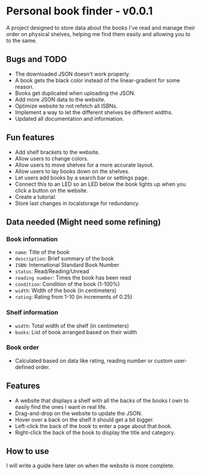 # Personal book finder - v0.0.1

A project designed to store data about the books I've read and manage their order on physical shelves, helping me find them easily and allowing you to to the same.

## Bugs and TODO

- The downloaded JSON doesn't work properly.
- A book gets the black color instead of the linear-gradient for some reason.
- Books get duplicated when uploading the JSON.
- Add more JSON data to the website.
- Optimize website to not refetch all ISBNs.
- Implement a way to let the different shelves be different widths.
- Updated all documentation and information.

## Fun features

- Add shelf brackets to the website.
- Allow users to change colors.
- Allow users to move shelves for a more accurate layout.
- Allow users to lay books down on the shelves.
- Let users add books by a search bar or settings page.
- Connect this to an LED so an LED below the book lights up when you click a button on the website.
- Create a tutorial.
- Store last changes in localstorage for redundancy.

## Data needed (Might need some refining)

### Book information

- `name`: Title of the book
- `description`: Brief summary of the book
- `ISBN`: International Standard Book Number
- `status`: Read/Reading/Unread
- `reading number`: Times the book has been read
- `condition`: Condition of the book (1-100%)
- `width`: Width of the book (in centimeters)
- `rating`: Rating from 1-10 (in increments of 0.25)

### Shelf information

- `width`: Total width of the shelf (in centimeters)
- `books`: List of book arranged based on their width

### Book order

- Calculated based on data like rating, reading number or custom user-defined order.

## Features

- A website that displays a shelf with all the backs of the books I own to easily find the ones I want in real life.
- Drag-and-drop on the website to update the JSON.
- Hover over a back on the shelf it should get a bit bigger.
- Left-click the back of the book to enter a page about that book.
- Right-click the back of the book to display the title and category.

## How to use

I will write a guide here later on when the website is more complete.
